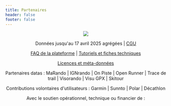 ```yaml
---
title: Partenaires
header: false
footer: false
---
```


<p align="center">
  <img src="/medias/tableau de bord 062025.png">
</p>

<center>

Données jusqu'au 17 avril 2025 agrégées | [CGU](https://outdoorvision.fr/cgu) 

[FAQ de la plateforme](https://outdoorvision.fr/faq-plateforme) | [Tutoriels et fiches techniques](https://outdoorvision.fr/tutoriel) 

[Licences et méta-données](https://outdoorvision.fr/licences-et-metadonnees)

Partenaires datas : MaRando | IGNrando | On Piste | Open Runner | Trace de trail | Visorando | Visu GPX | Skitour

Contributions volontaires d'utilisateurs : Garmin | Sunnto | Polar | Décathlon
 
Avec le soutien opérationnel, technique ou financier de :

</center>

<md-block block="partenaires"></md-block>
